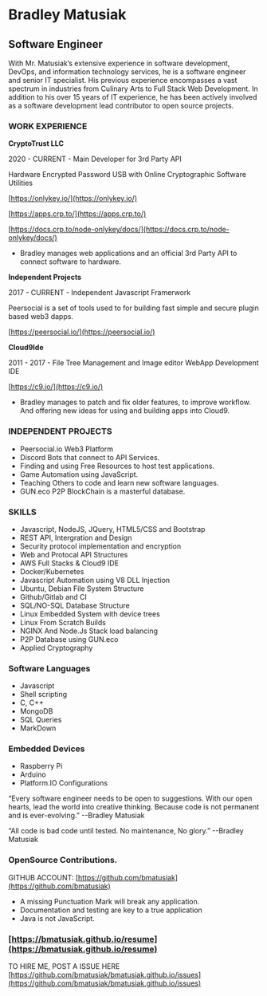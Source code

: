 # Bradley Matusiak
## Software Engineer

With Mr. Matusiak’s extensive experience in software development, DevOps, and information technology services, he is a software engineer and senior IT specialist. His previous experience encompasses a vast spectrum in industries from Culinary Arts to Full Stack Web Development. In addition to his over 15 years of IT experience, he has been actively involved as a software development lead contributor to open source projects.

### WORK EXPERIENCE ###
__CryptoTrust LLC__

2020 - CURRENT - Main Developer for 3rd Party API

Hardware Encrypted Password USB with Online Cryptographic Software Utilities 

[https://onlykey.io/](https://onlykey.io/)

[https://apps.crp.to/](https://apps.crp.to/)   

[https://docs.crp.to/node-onlykey/docs/](https://docs.crp.to/node-onlykey/docs/) 

* Bradley manages web applications and an official 3rd Party API to connect software to hardware.

__Independent Projects__

2017 - CURRENT - Independent Javascript Framerwork

Peersocial is a set of tools used to for building fast simple and secure plugin based web3 dapps. 

[https://peersocial.io/](https://peersocial.io/)


__Cloud9Ide__

2011 - 2017 - File Tree Management and Image editor
WebApp Development IDE

[https://c9.io/](https://c9.io/) 

* Bradley manages to patch and fix older features, to improve workflow. And offering new ideas for using and building apps into Cloud9.   

### INDEPENDENT PROJECTS ###
- Peersocial.io Web3 Platform
- Discord Bots that connect to API Services. 
- Finding and using Free Resources to host test applications.
- Game Automation using JavaScript.
- Teaching Others to code and learn new software languages.
- GUN.eco P2P BlockChain is a masterful database.

### SKILLS ###
- Javascript, NodeJS, JQuery, HTML5/CSS and Bootstrap 
- REST API, Intergration and Design
- Security protocol implementation and encryption
- Web and Protocal API Structures 
- AWS Full Stacks & Cloud9 IDE
- Docker/Kubernetes
- Javascript Automation using V8 DLL Injection
- Ubuntu, Debian File System Structure
- Github/Gitlab and CI
- SQL/NO-SQL Database Structure
- Linux Embedded  System with device trees
- Linux From Scratch Builds
- NGINX And Node.Js Stack load balancing
- P2P Database using GUN.eco
- Applied Cryptography

### Software Languages ###
- Javascript
- Shell scripting
- C, C++
- MongoDB
- SQL Queries 
- MarkDown

### Embedded Devices ###
- Raspberry Pi
- Arduino
- Platform.IO Configurations


“Every software engineer needs to be open to suggestions. With our open hearts, lead the world into creative thinking. Because code is not permanent and is ever-evolving.” 
	--Bradley Matusiak
  
“All code is bad code until tested. No maintenance, No glory.” 
	--Bradley Matusiak

### OpenSource Contributions. ###
GITHUB ACCOUNT:  [https://github.com/bmatusiak](https://github.com/bmatusiak)

- A missing Punctuation Mark will break any application.
- Documentation and testing are key to a true application
- Java is not JavaScript.
### [https://bmatusiak.github.io/resume](https://bmatusiak.github.io/resume)


TO HIRE ME, POST A ISSUE HERE [https://github.com/bmatusiak/bmatusiak.github.io/issues](https://github.com/bmatusiak/bmatusiak.github.io/issues)
